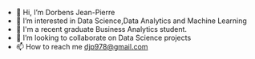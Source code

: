- 👋 Hi, I’m Dorbens Jean-Pierre
- 👀 I’m interested in Data Science,Data Analytics and Machine Learning
- 🌱 I'm a recent graduate Business Analytics student.
- 💞️ I’m looking to collaborate on Data Science projects
- 📫 How to reach me djp978@gmail.com

<!---
Djeanpierre/Djeanpierre is a ✨ special ✨ repository because its `README.md` (this file) appears on your GitHub profile.
You can click the Preview link to take a look at your changes.
--->
